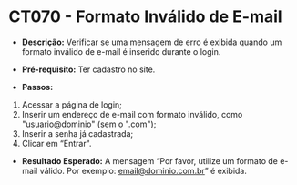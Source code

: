 # CT070 - Formato Inválido de E-mail

- **Descrição:** Verificar se uma mensagem de erro é exibida quando um formato inválido de e-mail é inserido durante o login.

- **Pré-requisito:** Ter cadastro no site.
- **Passos:**
1.  Acessar a página de login;
2. Inserir um endereço de e-mail com formato inválido, como "usuario@dominio" (sem o ".com");
3. Inserir a senha já cadastrada;
4. Clicar em “Entrar".

- **Resultado Esperado:** A mensagem “Por favor, utilize um formato de e-mail válido. Por exemplo: email@dominio.com.br” é exibida.